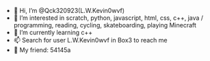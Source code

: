 - 👋 Hi, I’m @Qck320923(L.W.Kevin0wvf)
- 👀 I’m interested in scratch, python, javascript, html, css, c++, java / programming, reading, cycling, skateboarding, playing Minecraft
- 🌱 I’m currently learning c++
- 📫 Search for user L.W.Kevin0wvf in Box3 to reach me
- 💞️ My friend: 54145a
